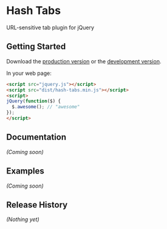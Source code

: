 # Hash Tabs

URL-sensitive tab plugin for jQuery

## Getting Started

Download the [production version][min] or the [development version][max].

[min]: https://raw.github.com/srsgores/jquery-hash-tabs/master/dist/jquery.hash-tabs.min.js
[max]: https://raw.github.com/srsgores/jquery-hash-tabs/master/dist/jquery.hash-tabs.js

In your web page:

```html
<script src="jquery.js"></script>
<script src="dist/hash-tabs.min.js"></script>
<script>
jQuery(function($) {
  $.awesome(); // "awesome"
});
</script>
```

## Documentation
_(Coming soon)_

## Examples
_(Coming soon)_

## Release History
_(Nothing yet)_
